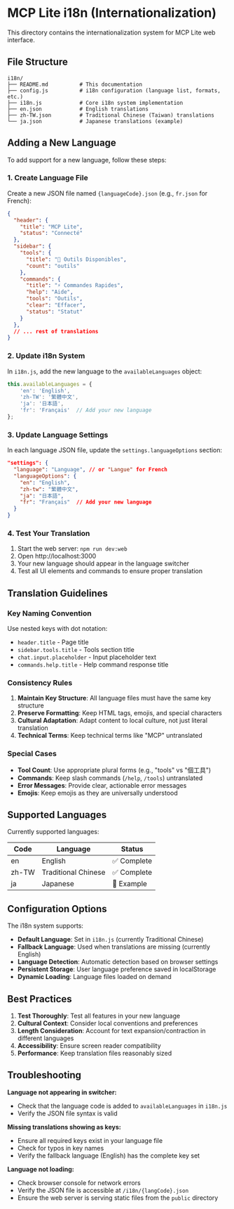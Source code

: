 # MCP Lite i18n (Internationalization)

This directory contains the internationalization system for MCP Lite web interface.

## File Structure

```
i18n/
├── README.md          # This documentation
├── config.js          # i18n configuration (language list, formats, etc.)
├── i18n.js            # Core i18n system implementation
├── en.json            # English translations
├── zh-TW.json         # Traditional Chinese (Taiwan) translations
└── ja.json            # Japanese translations (example)
```

## Adding a New Language

To add support for a new language, follow these steps:

### 1. Create Language File

Create a new JSON file named `{languageCode}.json` (e.g., `fr.json` for French):

```json
{
  "header": {
    "title": "MCP Lite",
    "status": "Connecté"
  },
  "sidebar": {
    "tools": {
      "title": "🔧 Outils Disponibles",
      "count": "outils"
    },
    "commands": {
      "title": "⚡ Commandes Rapides",
      "help": "Aide",
      "tools": "Outils",
      "clear": "Effacer",
      "status": "Statut"
    }
  },
  // ... rest of translations
}
```

### 2. Update i18n System

In `i18n.js`, add the new language to the `availableLanguages` object:

```javascript
this.availableLanguages = {
    'en': 'English',
    'zh-TW': '繁體中文',
    'ja': '日本語',
    'fr': 'Français'  // Add your new language
};
```

### 3. Update Language Settings

In each language JSON file, update the `settings.languageOptions` section:

```json
"settings": {
  "language": "Language", // or "Langue" for French
  "languageOptions": {
    "en": "English",
    "zh-tw": "繁體中文",
    "ja": "日本語",
    "fr": "Français"  // Add your new language
  }
}
```

### 4. Test Your Translation

1. Start the web server: `npm run dev:web`
2. Open http://localhost:3000
3. Your new language should appear in the language switcher
4. Test all UI elements and commands to ensure proper translation

## Translation Guidelines

### Key Naming Convention

Use nested keys with dot notation:
- `header.title` - Page title
- `sidebar.tools.title` - Tools section title
- `chat.input.placeholder` - Input placeholder text
- `commands.help.title` - Help command response title

### Consistency Rules

1. **Maintain Key Structure**: All language files must have the same key structure
2. **Preserve Formatting**: Keep HTML tags, emojis, and special characters
3. **Cultural Adaptation**: Adapt content to local culture, not just literal translation
4. **Technical Terms**: Keep technical terms like "MCP" untranslated

### Special Cases

- **Tool Count**: Use appropriate plural forms (e.g., "tools" vs "個工具")
- **Commands**: Keep slash commands (`/help`, `/tools`) untranslated
- **Error Messages**: Provide clear, actionable error messages
- **Emojis**: Keep emojis as they are universally understood

## Supported Languages

Currently supported languages:

| Code  | Language             | Status |
|-------|---------------------|---------|
| en    | English             | ✅ Complete |
| zh-TW | Traditional Chinese | ✅ Complete |
| ja    | Japanese            | 🔄 Example |

## Configuration Options

The i18n system supports:

- **Default Language**: Set in `i18n.js` (currently Traditional Chinese)
- **Fallback Language**: Used when translations are missing (currently English)
- **Language Detection**: Automatic detection based on browser settings
- **Persistent Storage**: User language preference saved in localStorage
- **Dynamic Loading**: Language files loaded on demand

## Best Practices

1. **Test Thoroughly**: Test all features in your new language
2. **Cultural Context**: Consider local conventions and preferences
3. **Length Consideration**: Account for text expansion/contraction in different languages
4. **Accessibility**: Ensure screen reader compatibility
5. **Performance**: Keep translation files reasonably sized

## Troubleshooting

**Language not appearing in switcher:**
- Check that the language code is added to `availableLanguages` in `i18n.js`
- Verify the JSON file syntax is valid

**Missing translations showing as keys:**
- Ensure all required keys exist in your language file
- Check for typos in key names
- Verify the fallback language (English) has the complete key set

**Language not loading:**
- Check browser console for network errors
- Verify the JSON file is accessible at `/i18n/{langCode}.json`
- Ensure the web server is serving static files from the `public` directory